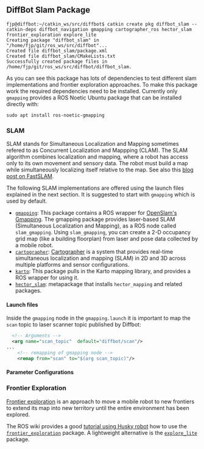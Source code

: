 ## DiffBot Slam Package

```console
fjp@diffbot:~/catkin_ws/src/diffbot$ catkin create pkg diffbot_slam --catkin-deps diffbot_navigation gmapping cartographer_ros hector_slam frontier_exploration explore_lite
Creating package "diffbot_slam" in "/home/fjp/git/ros_ws/src/diffbot"...
Created file diffbot_slam/package.xml
Created file diffbot_slam/CMakeLists.txt
Successfully created package files in /home/fjp/git/ros_ws/src/diffbot/diffbot_slam.
```

As you can see this package has lots of dependencies to test different slam implementations and frontier exploration approaches.
To make this package work the required dependencies need to be installed. Currently only `gmapping` provides a ROS Noetic Ubuntu package that can be installed directly with:

```console
sudo apt install ros-noetic-gmapping
```

### SLAM

SLAM stands for Simultaneous Localization and Mapping sometimes refered to as Concurrent Localization and Mappping (CLAM). The SLAM algorithm combines localization and mapping, where a robot has access only to its own movement and sensory data. The robot must build a map while simultaneously localizing itself relative to the map. See also this [blog post on FastSLAM](https://fjp.at/posts/slam/fastslam/).

The following SLAM implementations are offered using the launch files explained in the next section. It is suggested to start with `gmapping` which is used by default.

- [`gmapping`](http://wiki.ros.org/gmapping): This package contains a ROS wrapper for [OpenSlam's Gmapping](https://openslam-org.github.io/). 
The gmapping package provides laser-based SLAM (Simultaneous Localization and Mapping), as a ROS node called `slam_gmapping`. 
Using `slam_gmapping`, you can create a 2-D occupancy grid map (like a building floorplan) from laser and pose data collected by a mobile robot.
- [`cartographer`](http://wiki.ros.org/cartographer): [Cartographer](https://google-cartographer-ros.readthedocs.io/en/latest/) is a system that provides real-time simultaneous localization and mapping (SLAM) in 2D and 3D across multiple platforms and sensor configurations.
- [`karto`](http://wiki.ros.org/karto): This package pulls in the Karto mapping library, and provides a ROS wrapper for using it.
- [`hector_slam`](http://wiki.ros.org/hector_slam): metapackage that installs `hector_mapping` and related packages.

#### Launch files


Inside the `gmapping` node in the `gmapping.launch` it is important to map the `scan` topic to laser scanner topic published by Diffbot:

```xml
  <!-- Arguments -->
  <arg name="scan_topic"  default="diffbot/scan"/>
...
    <!-- remapping of gmapping node -->
    <remap from="scan" to="$(arg scan_topic)"/>
```

#### Parameter Configurations


### Frontier Exploration

[Frontier exploration](http://www.robotfrontier.com/papers/cira97.pdf) is an approach to move a mobile robot to new frontiers to extend its 
map into new territory until the entire environment has been explored. 

The ROS wiki provides a good [tutorial using Husky robot](http://wiki.ros.org/husky_navigation/Tutorials/Husky%20Frontier%20Exploration%20Demo) how to use the [`frontier_exploration`](http://wiki.ros.org/frontier_exploration) package. A lightweight alternative is the [`explore_lite`](http://wiki.ros.org/explore_lite) package.
